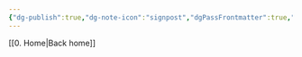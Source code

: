 ```yaml
---
{"dg-publish":true,"dg-note-icon":"signpost","dgPassFrontmatter":true,"noteIcon":"signpost","permalink":"/10-tags/salmos/","created":"2025-10-18T20:24:13.543+01:00","updated":"2025-10-21T20:01:17.718+01:00"}
---
```


[[0. Home\|Back home]]